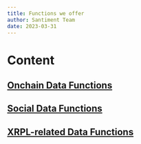 ```yaml
---
title: Functions we offer
author: Santiment Team
date: 2023-03-31
---
```


# Content

## [Onchain Data Functions](/onchain/)

## [Social Data Functions](/social/)

## [XRPL-related Data Functions](/xrp/)
